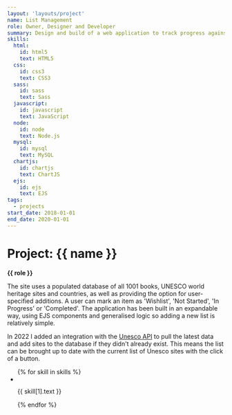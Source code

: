 ```yaml
---
layout: 'layouts/project'
name: List Management
role: Owner, Designer and Developer
summary: Design and build of a web application to track progress against various collections of list data.
skills:
  html:
    id: html5
    text: HTML5
  css:
    id: css3
    text: CSS3
  sass:
    id: sass
    text: Sass
  javascript:
    id: javascript
    text: JavaScript
  node:
    id: node
    text: Node.js
  mysql:
    id: mysql
    text: MySQL
  chartjs:
    id: chartjs
    text: ChartJS
  ejs:
    id: ejs
    text: EJS
tags:
  - projects
start_date: 2018-01-01
end_date: 2020-01-01
---
```


# Project: {{ name }}

<strong>{{ role }}</strong>

The site uses a populated database of all 1001 books, UNESCO world heritage sites and countries, as well as providing the option for user-specified additions. A user can mark an item as 'Wishlist', 'Not Started', 'In Progress' or 'Completed'. The application has been built in an expandable way, using EJS components and generalised logic so adding a new list is relatively simple.

In 2022 I added an integration with the <a href="https://whc.unesco.org/en/list/xml">Unesco API</a> to pull the latest data and add sites to the database if they didn't already exist. This means the list can be brought up to date with the current list of Unesco sites with the click of a button.

<ul class="project__skill-list" aria-label="Uses the following technologies">
  {% for skill in skills %}
  <li class="project__skill-item">
    <img class="project__skill-icon" src="/assets/skill-icons/{{ skill[1].id }}.svg" alt="" role="presentation">
    <p class="project__skill-text">{{ skill[1].text }}</p>
  </li>
  {% endfor %}
</ul>

<div class="project-images">
  <img class="project-image project-image--multiple" src="/assets/project-images/books.png" alt="" role="presentation">
  <img class="project-image project-image--multiple" src="/assets/project-images/books2.png" alt="" role="presentation">
</div>
